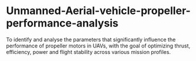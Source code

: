 # Unmanned-Aerial-vehicle-propeller-performance-analysis
To identify and analyse the parameters that significantly influence the performance of propeller motors in UAVs, with the goal of optimizing thrust, efficiency, power and flight stability across various mission profiles.
